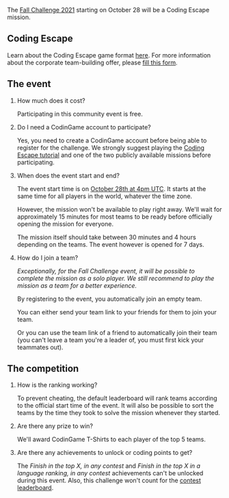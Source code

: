 The [Fall Challenge 2021](https://www.codingame.com/contests/fall-challenge-2021) starting on October 28 will be a Coding Escape mission.

## Coding Escape

Learn about the Coding Escape game format [here](pages/escape/general.md). For more information about the corporate team-building offer, please [fill this form](https://codingame.typeform.com/to/tDphTbVB#from=fc2021).

## The event

1. How much does it cost?
	
	Participating in this community event is free.

2. Do I need a CodinGame account to participate?

	Yes, you need to create a CodinGame account before being able to register for the challenge. We strongly suggest playing the [Coding Escape tutorial](https://escape.codingame.com/games/2) and one of the two publicly available missions before participating.

3. When does the event start and end?

	The event start time is on [October 28th at 4pm UTC](http://www.worldtimebuddy.com/event?lid=100%2C2988507%2C2988507&h=100&sts=27256320&sln=16-18&a=show&euid=ad70cf26-45d2-e734-c155-58dc0b1656df). It starts at the same time for all players in the world, whatever the time zone.

	However, the mission won't be available to play right away. We'll wait for approximately 15 minutes for most teams to be ready before officially opening the mission for everyone.

	The mission itself should take between 30 minutes and 4 hours depending on the teams. The event however is opened for 7 days.

4. How do I join a team?

	*Exceptionally, for the Fall Challenge event, it will be possible to complete the mission as a solo player. We still recommend to play the mission as a team for a better experience.*

	By registering to the event, you automatically join an empty team.

	You can either send your team link to your friends for them to join your team.

	Or you can use the team link of a friend to automatically join their team (you can't leave a team you're a leader of, you must first kick your teammates out).

## The competition

1. How is the ranking working?

	To prevent cheating, the default leaderboard will rank teams according to the official start time of the event. It will also be possible to sort the teams by the time they took to solve the mission whenever they started.

2. Are there any prize to win?

	We'll award CodinGame T-Shirts to each player of the top 5 teams.

3. Are there any achievements to unlock or coding points to get?

	The _Finish in the top X, in any contest_ and _Finish in the top X in a language ranking, in any contest_ achievements can't be unlocked during this event. Also, this challenge won't count for the [contest leaderboard](https://www.codingame.com/leaderboards/contests/global).